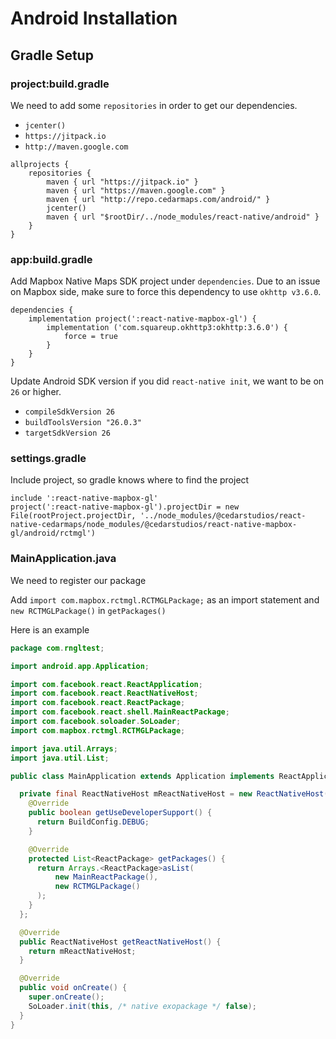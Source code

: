# Android Installation

## Gradle Setup

### project:build.gradle

We need to add some `repositories` in order to get our dependencies.

* `jcenter()`
* `https://jitpack.io`
* `http://maven.google.com`

```
allprojects {
    repositories {
        maven { url "https://jitpack.io" }
        maven { url "https://maven.google.com" }
        maven { url "http://repo.cedarmaps.com/android/" }
        jcenter()
        maven { url "$rootDir/../node_modules/react-native/android" }
    }
}
```

### app:build.gradle

Add Mapbox Native Maps SDK project under `dependencies`. Due to an issue on Mapbox side, make sure to force this dependency to use ```okhttp v3.6.0```.

```
dependencies {
    implementation project(':react-native-mapbox-gl') {
        implementation ('com.squareup.okhttp3:okhttp:3.6.0') {
            force = true
        }
    }
}
```

Update Android SDK version if you did `react-native init`, we want to be on `26` or higher.
* `compileSdkVersion 26`
* `buildToolsVersion "26.0.3"`
* `targetSdkVersion 26`

### settings.gradle

Include project, so gradle knows where to find the project

```
include ':react-native-mapbox-gl'
project(':react-native-mapbox-gl').projectDir = new File(rootProject.projectDir, '../node_modules/@cedarstudios/react-native-cedarmaps/node_modules/@cedarstudios/react-native-mapbox-gl/android/rctmgl')
```

### MainApplication.java

We need to register our package

Add `import com.mapbox.rctmgl.RCTMGLPackage;` as an import statement and
`new RCTMGLPackage()` in `getPackages()`

Here is an example

```java
package com.rngltest;

import android.app.Application;

import com.facebook.react.ReactApplication;
import com.facebook.react.ReactNativeHost;
import com.facebook.react.ReactPackage;
import com.facebook.react.shell.MainReactPackage;
import com.facebook.soloader.SoLoader;
import com.mapbox.rctmgl.RCTMGLPackage;

import java.util.Arrays;
import java.util.List;

public class MainApplication extends Application implements ReactApplication {

  private final ReactNativeHost mReactNativeHost = new ReactNativeHost(this) {
    @Override
    public boolean getUseDeveloperSupport() {
      return BuildConfig.DEBUG;
    }

    @Override
    protected List<ReactPackage> getPackages() {
      return Arrays.<ReactPackage>asList(
          new MainReactPackage(),
          new RCTMGLPackage()
      );
    }
  };

  @Override
  public ReactNativeHost getReactNativeHost() {
    return mReactNativeHost;
  }

  @Override
  public void onCreate() {
    super.onCreate();
    SoLoader.init(this, /* native exopackage */ false);
  }
}
```
